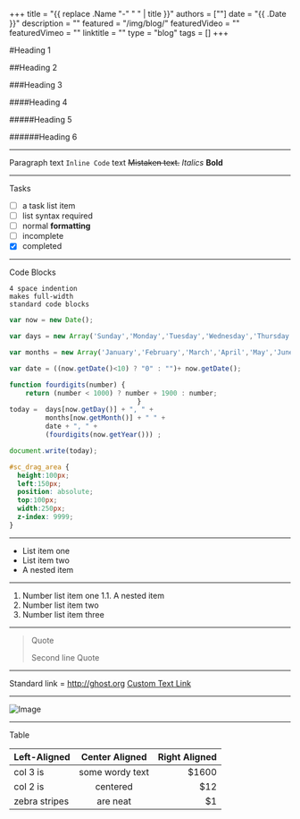 +++
title = "{{ replace .Name "-" " " | title }}"
authors = [""]
date = "{{ .Date }}"
description = ""
featured = "/img/blog/"
featuredVideo = ""
featuredVimeo = ""
linktitle = ""
type = "blog"
tags = []
+++

#Heading 1

##Heading 2

###Heading 3

####Heading 4

#####Heading 5

######Heading 6

---

Paragraph
text `Inline Code` text
~~Mistaken text.~~
*Italics*
**Bold**

---

Tasks
- [ ] a task list item
- [ ] list syntax required
- [ ] normal **formatting**
- [ ] incomplete
- [x] completed

---

Code Blocks

    4 space indention
    makes full-width
    standard code blocks

```js
var now = new Date();

var days = new Array('Sunday','Monday','Tuesday','Wednesday','Thursday','Friday','Saturday');

var months = new Array('January','February','March','April','May','June','July','August','September','October','November','December');

var date = ((now.getDate()<10) ? "0" : "")+ now.getDate();

function fourdigits(number)	{
	return (number < 1000) ? number + 1900 : number;
								}
today =  days[now.getDay()] + ", " +
         months[now.getMonth()] + " " +
         date + ", " +
         (fourdigits(now.getYear())) ;

document.write(today);
```

```css
#sc_drag_area {
  height:100px;
  left:150px;
  position: absolute;
  top:100px;
  width:250px;
  z-index: 9999;
}
```

---

* List item one
* List item two
* A nested item

---

1. Number list item one
	1.1. A nested item
2. Number list item two
3. Number list item three

---

> Quote
>
> Second line Quote

---

Standard link =  http://ghost.org
[Custom Text Link](http://ghost.org)

---

![Image](https://dl.dropboxusercontent.com/u/41297054/Pic.jpeg)

---

Table

| Left-Aligned  | Center Aligned  | Right Aligned |
| :------------ |:---------------:| -----:|
| col 3 is      | some wordy text | $1600 |
| col 2 is      | centered        |   $12 |
| zebra stripes | are neat        |    $1 |
